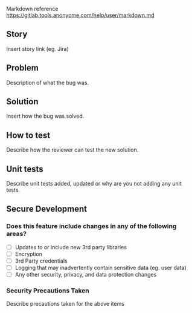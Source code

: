 >>>
Markdown reference https://gitlab.tools.anonyome.com/help/user/markdown.md
>>>

## Story
Insert story link (eg. Jira)

## Problem
Description of what the bug was.

## Solution
Insert how the bug was solved.

## How to test
Describe how the reviewer can test the new solution.

## Unit tests
Describe unit tests added, updated or why are you not adding any unit tests.

## Secure Development
### Does this feature include changes in any of the following areas?
- [ ] Updates to or include new 3rd party libraries
- [ ] Encryption
- [ ] 3rd Party credentials
- [ ] Logging that may inadvertently contain sensitive data (eg. user data)
- [ ] Any other security, privacy, and data protection changes

### Security Precautions Taken
Describe precautions taken for the above items
